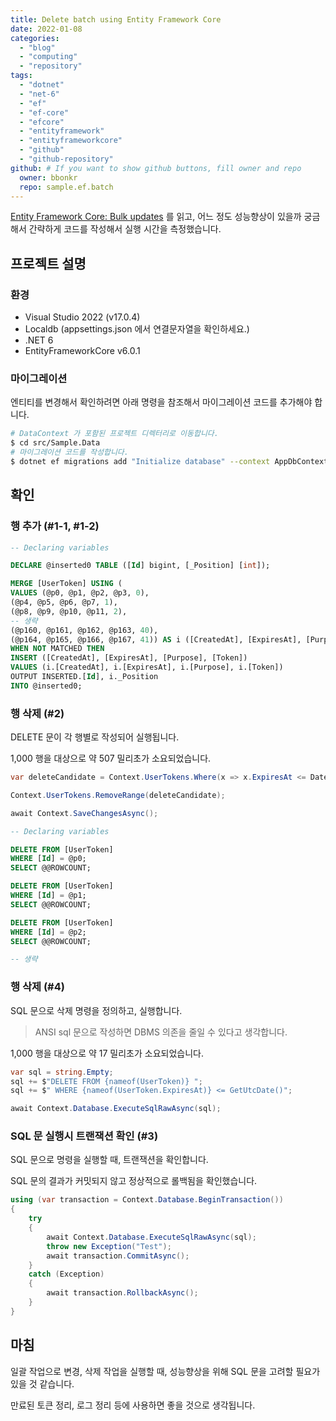 ```yaml
---
title: Delete batch using Entity Framework Core
date: 2022-01-08
categories: 
  - "blog"
  - "computing"
  - "repository"
tags: 
  - "dotnet"
  - "net-6"
  - "ef"
  - "ef-core"
  - "efcore"
  - "entityframework"
  - "entityframeworkcore"
  - "github"
  - "github-repository"
github: # If you want to show github buttons, fill owner and repo
  owner: bbonkr
  repo: sample.ef.batch
---    
```


[Entity Framework Core: Bulk updates](https://docs.microsoft.com/en-us/ef/core/performance/efficient-updating#bulk-updates) 를 읽고, 어느 정도 성능향상이 있을까 궁금해서 간략하게 코드를 작성해서 실행 시간을 측정했습니다.

## 프로젝트 설명

### 환경

- Visual Studio 2022 (v17.0.4)
- Localdb (appsettings.json 에서 연결문자열을 확인하세요.)
- .NET 6
- EntityFrameworkCore v6.0.1

### 마이그레이션

엔티티를 변경해서 확인하려면 아래 명령을 참조해서 마이그레이션 코드를 추가해야 합니다.

```bash
# DataContext 가 포함된 프로젝트 디렉터리로 이동합니다.
$ cd src/Sample.Data
# 마이그레이션 코드를 작성합니다.
$ dotnet ef migrations add "Initialize database" --context AppDbContext --startup-project ../Sample.App --project ../Sample.Data.SqlServer --json
```

## 확인

### 행 추가 (#1-1, #1-2)

```sql
-- Declaring variables 

DECLARE @inserted0 TABLE ([Id] bigint, [_Position] [int]);

MERGE [UserToken] USING (
VALUES (@p0, @p1, @p2, @p3, 0),
(@p4, @p5, @p6, @p7, 1),
(@p8, @p9, @p10, @p11, 2),
-- 생략
(@p160, @p161, @p162, @p163, 40),
(@p164, @p165, @p166, @p167, 41)) AS i ([CreatedAt], [ExpiresAt], [Purpose], [Token], _Position) ON 1=0
WHEN NOT MATCHED THEN
INSERT ([CreatedAt], [ExpiresAt], [Purpose], [Token])
VALUES (i.[CreatedAt], i.[ExpiresAt], i.[Purpose], i.[Token])
OUTPUT INSERTED.[Id], i._Position
INTO @inserted0;
```

### 행 삭제 (#2)

DELETE 문이 각 행별로 작성되어 실행됩니다.

1,000 행을 대상으로 약 507 밀리초가 소요되었습니다.

```csharp
var deleteCandidate = Context.UserTokens.Where(x => x.ExpiresAt <= DateTime.UtcNow);

Context.UserTokens.RemoveRange(deleteCandidate);

await Context.SaveChangesAsync();
```

```sql
-- Declaring variables 

DELETE FROM [UserToken]
WHERE [Id] = @p0;
SELECT @@ROWCOUNT;

DELETE FROM [UserToken]
WHERE [Id] = @p1;
SELECT @@ROWCOUNT;

DELETE FROM [UserToken]
WHERE [Id] = @p2;
SELECT @@ROWCOUNT;

-- 생략
```

### 행 삭제 (#4)

SQL 문으로 삭제 명령을 정의하고, 실행합니다.

> ANSI sql 문으로 작성하면 DBMS 의존을 줄일 수 있다고 생각합니다.

1,000 행을 대상으로 약 17 밀리초가 소요되었습니다.

```csharp
var sql = string.Empty;
sql += $"DELETE FROM {nameof(UserToken)} ";
sql += $" WHERE {nameof(UserToken.ExpiresAt)} <= GetUtcDate()";

await Context.Database.ExecuteSqlRawAsync(sql);
```

### SQL 문 실행시 트랜잭션 확인 (#3)

SQL 문으로 명령을 실행할 때, 트랜잭션을 확인합니다.

SQL 문의 결과가 커밋되지 않고 정상적으로 롤백됨을 확인했습니다.

```csharp
using (var transaction = Context.Database.BeginTransaction())
{
    try
    {
        await Context.Database.ExecuteSqlRawAsync(sql);
        throw new Exception("Test");
        await transaction.CommitAsync();
    }
    catch (Exception)
    {
        await transaction.RollbackAsync();
    }
}
```

## 마침

일괄 작업으로 변경, 삭제 작업을 실행할 때, 성능향상을 위해 SQL 문을 고려할 필요가 있을 것 같습니다.

만료된 토큰 정리, 로그 정리 등에 사용하면 좋을 것으로 생각됩니다.

